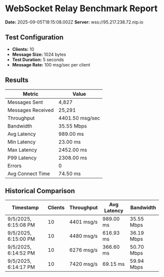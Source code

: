 # WebSocket Relay Benchmark Report

**Date:** 2025-09-05T18:15:08.002Z
**Server:** wss://95.217.238.72.nip.io

## Test Configuration
- **Clients:** 10
- **Message Size:** 1024 bytes
- **Test Duration:** 5 seconds
- **Message Rate:** 100 msg/sec per client

## Results
| Metric | Value |
|--------|-------|
| Messages Sent | 4,827 |
| Messages Received | 25,291 |
| Throughput | 4401.50 msg/sec |
| Bandwidth | 35.55 Mbps |
| Avg Latency | 989.00 ms |
| Min Latency | 23.00 ms |
| Max Latency | 2452.00 ms |
| P99 Latency | 2308.00 ms |
| Errors | 0 |
| Avg Connect Time | 74.50 ms |

## Historical Comparison
| Timestamp | Clients | Throughput | Avg Latency | Bandwidth |
|-----------|---------|------------|-------------|------------|
| 9/5/2025, 6:15:08 PM | 10 | 4401 msg/s | 989.00 ms | 35.55 Mbps |
| 9/5/2025, 6:15:00 PM | 10 | 4480 msg/s | 616.93 ms | 36.19 Mbps |
| 9/5/2025, 6:14:52 PM | 10 | 6276 msg/s | 366.60 ms | 50.70 Mbps |
| 9/5/2025, 6:14:17 PM | 10 | 7420 msg/s | 69.15 ms | 59.94 Mbps |
